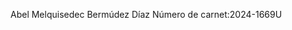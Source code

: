 Abel Melquisedec Bermúdez Díaz 
Número de carnet:2024-1669U

<!---
abelbermudez/abelbermudez is a ✨ special ✨ repository because its `README.md` (this file) appears on your GitHub profile.
You can click the Preview link to take a look at your changes.
--->
